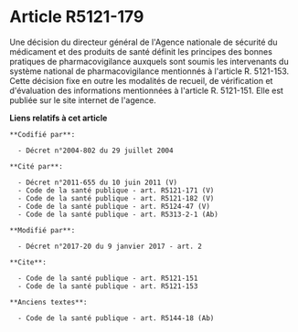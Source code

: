 # Article R5121-179

Une décision du directeur général de l'Agence nationale de sécurité du médicament et des produits de santé définit les
principes des bonnes pratiques de pharmacovigilance auxquels sont soumis les intervenants du système national de
pharmacovigilance mentionnés à l'article R. 5121-153. Cette décision fixe en outre les modalités de recueil, de vérification
et d'évaluation des informations mentionnées à l'article R. 5121-151. Elle est publiée sur le site internet de l'agence.

**Liens relatifs à cet article**

	**Codifié par**:

	  - Décret n°2004-802 du 29 juillet 2004

	**Cité par**:

	  - Décret n°2011-655 du 10 juin 2011 (V)
	  - Code de la santé publique - art. R5121-171 (V)
	  - Code de la santé publique - art. R5121-182 (V)
	  - Code de la santé publique - art. R5124-47 (V)
	  - Code de la santé publique - art. R5313-2-1 (Ab)

	**Modifié par**:

	  - Décret n°2017-20 du 9 janvier 2017 - art. 2

	**Cite**:

	  - Code de la santé publique - art. R5121-151
	  - Code de la santé publique - art. R5121-153

	**Anciens textes**:

	  - Code de la santé publique - art. R5144-18 (Ab)
